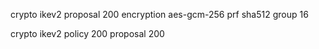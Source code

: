 crypto ikev2 proposal 200 
 encryption aes-gcm-256
 prf sha512
 group 16

crypto ikev2 policy 200 
 proposal 200

